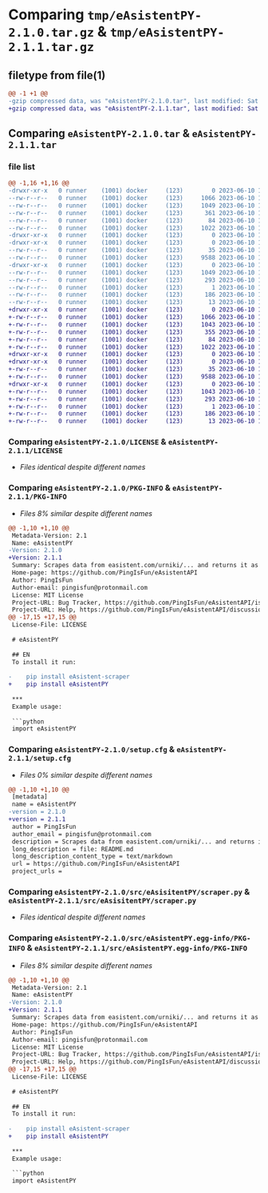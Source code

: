 # Comparing `tmp/eAsistentPY-2.1.0.tar.gz` & `tmp/eAsistentPY-2.1.1.tar.gz`

## filetype from file(1)

```diff
@@ -1 +1 @@
-gzip compressed data, was "eAsistentPY-2.1.0.tar", last modified: Sat Jun 10 16:45:29 2023, max compression
+gzip compressed data, was "eAsistentPY-2.1.1.tar", last modified: Sat Jun 10 16:48:56 2023, max compression
```

## Comparing `eAsistentPY-2.1.0.tar` & `eAsistentPY-2.1.1.tar`

### file list

```diff
@@ -1,16 +1,16 @@
-drwxr-xr-x   0 runner    (1001) docker     (123)        0 2023-06-10 16:45:29.064655 eAsistentPY-2.1.0/
--rw-r--r--   0 runner    (1001) docker     (123)     1066 2023-06-10 16:45:14.000000 eAsistentPY-2.1.0/LICENSE
--rw-r--r--   0 runner    (1001) docker     (123)     1049 2023-06-10 16:45:29.064655 eAsistentPY-2.1.0/PKG-INFO
--rw-r--r--   0 runner    (1001) docker     (123)      361 2023-06-10 16:45:14.000000 eAsistentPY-2.1.0/README.md
--rw-r--r--   0 runner    (1001) docker     (123)       84 2023-06-10 16:45:14.000000 eAsistentPY-2.1.0/pyproject.toml
--rw-r--r--   0 runner    (1001) docker     (123)     1022 2023-06-10 16:45:29.064655 eAsistentPY-2.1.0/setup.cfg
-drwxr-xr-x   0 runner    (1001) docker     (123)        0 2023-06-10 16:45:29.064655 eAsistentPY-2.1.0/src/
-drwxr-xr-x   0 runner    (1001) docker     (123)        0 2023-06-10 16:45:29.064655 eAsistentPY-2.1.0/src/eAsisitentPY/
--rw-r--r--   0 runner    (1001) docker     (123)       35 2023-06-10 16:45:14.000000 eAsistentPY-2.1.0/src/eAsisitentPY/__init__.py
--rw-r--r--   0 runner    (1001) docker     (123)     9588 2023-06-10 16:45:14.000000 eAsistentPY-2.1.0/src/eAsisitentPY/scraper.py
-drwxr-xr-x   0 runner    (1001) docker     (123)        0 2023-06-10 16:45:29.064655 eAsistentPY-2.1.0/src/eAsistentPY.egg-info/
--rw-r--r--   0 runner    (1001) docker     (123)     1049 2023-06-10 16:45:29.000000 eAsistentPY-2.1.0/src/eAsistentPY.egg-info/PKG-INFO
--rw-r--r--   0 runner    (1001) docker     (123)      293 2023-06-10 16:45:29.000000 eAsistentPY-2.1.0/src/eAsistentPY.egg-info/SOURCES.txt
--rw-r--r--   0 runner    (1001) docker     (123)        1 2023-06-10 16:45:29.000000 eAsistentPY-2.1.0/src/eAsistentPY.egg-info/dependency_links.txt
--rw-r--r--   0 runner    (1001) docker     (123)      186 2023-06-10 16:45:29.000000 eAsistentPY-2.1.0/src/eAsistentPY.egg-info/requires.txt
--rw-r--r--   0 runner    (1001) docker     (123)       13 2023-06-10 16:45:29.000000 eAsistentPY-2.1.0/src/eAsistentPY.egg-info/top_level.txt
+drwxr-xr-x   0 runner    (1001) docker     (123)        0 2023-06-10 16:48:56.727656 eAsistentPY-2.1.1/
+-rw-r--r--   0 runner    (1001) docker     (123)     1066 2023-06-10 16:48:41.000000 eAsistentPY-2.1.1/LICENSE
+-rw-r--r--   0 runner    (1001) docker     (123)     1043 2023-06-10 16:48:56.727656 eAsistentPY-2.1.1/PKG-INFO
+-rw-r--r--   0 runner    (1001) docker     (123)      355 2023-06-10 16:48:41.000000 eAsistentPY-2.1.1/README.md
+-rw-r--r--   0 runner    (1001) docker     (123)       84 2023-06-10 16:48:41.000000 eAsistentPY-2.1.1/pyproject.toml
+-rw-r--r--   0 runner    (1001) docker     (123)     1022 2023-06-10 16:48:56.727656 eAsistentPY-2.1.1/setup.cfg
+drwxr-xr-x   0 runner    (1001) docker     (123)        0 2023-06-10 16:48:56.727656 eAsistentPY-2.1.1/src/
+drwxr-xr-x   0 runner    (1001) docker     (123)        0 2023-06-10 16:48:56.727656 eAsistentPY-2.1.1/src/eAsisitentPY/
+-rw-r--r--   0 runner    (1001) docker     (123)       35 2023-06-10 16:48:41.000000 eAsistentPY-2.1.1/src/eAsisitentPY/__init__.py
+-rw-r--r--   0 runner    (1001) docker     (123)     9588 2023-06-10 16:48:41.000000 eAsistentPY-2.1.1/src/eAsisitentPY/scraper.py
+drwxr-xr-x   0 runner    (1001) docker     (123)        0 2023-06-10 16:48:56.727656 eAsistentPY-2.1.1/src/eAsistentPY.egg-info/
+-rw-r--r--   0 runner    (1001) docker     (123)     1043 2023-06-10 16:48:56.000000 eAsistentPY-2.1.1/src/eAsistentPY.egg-info/PKG-INFO
+-rw-r--r--   0 runner    (1001) docker     (123)      293 2023-06-10 16:48:56.000000 eAsistentPY-2.1.1/src/eAsistentPY.egg-info/SOURCES.txt
+-rw-r--r--   0 runner    (1001) docker     (123)        1 2023-06-10 16:48:56.000000 eAsistentPY-2.1.1/src/eAsistentPY.egg-info/dependency_links.txt
+-rw-r--r--   0 runner    (1001) docker     (123)      186 2023-06-10 16:48:56.000000 eAsistentPY-2.1.1/src/eAsistentPY.egg-info/requires.txt
+-rw-r--r--   0 runner    (1001) docker     (123)       13 2023-06-10 16:48:56.000000 eAsistentPY-2.1.1/src/eAsistentPY.egg-info/top_level.txt
```

### Comparing `eAsistentPY-2.1.0/LICENSE` & `eAsistentPY-2.1.1/LICENSE`

 * *Files identical despite different names*

### Comparing `eAsistentPY-2.1.0/PKG-INFO` & `eAsistentPY-2.1.1/PKG-INFO`

 * *Files 8% similar despite different names*

```diff
@@ -1,10 +1,10 @@
 Metadata-Version: 2.1
 Name: eAsistentPY
-Version: 2.1.0
+Version: 2.1.1
 Summary: Scrapes data from easistent.com/urniki/... and returns it as Python dictionary
 Home-page: https://github.com/PingIsFun/eAsistentAPI
 Author: PingIsFun
 Author-email: pingisfun@protonmail.com
 License: MIT License
 Project-URL: Bug Tracker, https://github.com/PingIsFun/eAsistentAPI/issues
 Project-URL: Help, https://github.com/PingIsFun/eAsistentAPI/discussions/categories/general
@@ -17,15 +17,15 @@
 License-File: LICENSE
 
 # eAsistentPY
 
 ## EN
 To install it run:
 
-    pip install eAsistent-scraper
+    pip install eAsistentPY
 
 ***
 Example usage:
 
 ```python
 import eAsistentPY
```

### Comparing `eAsistentPY-2.1.0/setup.cfg` & `eAsistentPY-2.1.1/setup.cfg`

 * *Files 0% similar despite different names*

```diff
@@ -1,10 +1,10 @@
 [metadata]
 name = eAsistentPY
-version = 2.1.0
+version = 2.1.1
 author = PingIsFun
 author_email = pingisfun@protonmail.com
 description = Scrapes data from easistent.com/urniki/... and returns it as Python dictionary
 long_description = file: README.md
 long_description_content_type = text/markdown
 url = https://github.com/PingIsFun/eAsistentAPI
 project_urls =
```

### Comparing `eAsistentPY-2.1.0/src/eAsisitentPY/scraper.py` & `eAsistentPY-2.1.1/src/eAsisitentPY/scraper.py`

 * *Files identical despite different names*

### Comparing `eAsistentPY-2.1.0/src/eAsistentPY.egg-info/PKG-INFO` & `eAsistentPY-2.1.1/src/eAsistentPY.egg-info/PKG-INFO`

 * *Files 8% similar despite different names*

```diff
@@ -1,10 +1,10 @@
 Metadata-Version: 2.1
 Name: eAsistentPY
-Version: 2.1.0
+Version: 2.1.1
 Summary: Scrapes data from easistent.com/urniki/... and returns it as Python dictionary
 Home-page: https://github.com/PingIsFun/eAsistentAPI
 Author: PingIsFun
 Author-email: pingisfun@protonmail.com
 License: MIT License
 Project-URL: Bug Tracker, https://github.com/PingIsFun/eAsistentAPI/issues
 Project-URL: Help, https://github.com/PingIsFun/eAsistentAPI/discussions/categories/general
@@ -17,15 +17,15 @@
 License-File: LICENSE
 
 # eAsistentPY
 
 ## EN
 To install it run:
 
-    pip install eAsistent-scraper
+    pip install eAsistentPY
 
 ***
 Example usage:
 
 ```python
 import eAsistentPY
```

